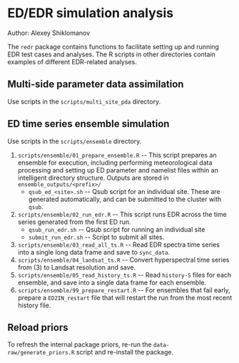 # ED/EDR simulation analysis

Author: Alexey Shiklomanov

The `redr` package contains functions to facilitate setting up and running EDR test cases and analyses.
The R scripts in other directories contain examples of different EDR-related analyses.

## Multi-side parameter data assimilation

Use scripts in the `scripts/multi_site_pda` directory.

## ED time series ensemble simulation

Use scripts in the `scripts/ensemble` directory.

1. `scripts/ensemble/01_prepare_ensemble.R` -- This script prepares an ensemble for execution, including performing meteorological data processing and setting up ED parameter and namelist files within an intelligent directory structure. Outputs are stored in `ensemble_outputs/<prefix>/`
    - `qsub_ed_<site>.sh` -- Qsub script for an individual site. These are generated automatically, and can be submitted to the cluster with `qsub`.
2. `scripts/ensemble/02_run_edr.R` -- This script runs EDR across the time series generated from the first ED run.
    - `qsub_run_edr.sh` -- Qsub script for running an individual site
    - `submit_run_edr.sh` -- Script to submit all sites.
3. `scripts/ensemble/03_read_all_ts.R` -- Read EDR spectra time series into a single long data frame and save to `sync_data`.
4. `scripts/ensemble/04_landsat_ts.R` -- Convert hyperspectral time series from (3) to Landsat resolution and save.
5. `scripts/ensemble/05_read_history_ts.R` -- Read `history-S` files for each ensemble, and save into a single data frame for each ensemble.
6. `scripts/ensemble/99_prepare_restart.R` -- For ensembles that fail early, prepare a `ED2IN_restart` file that will restart the run from the most recent history file.

## Reload priors

To refresh the internal package priors, re-run the `data-raw/generate_priors.R` script and re-install the package.

